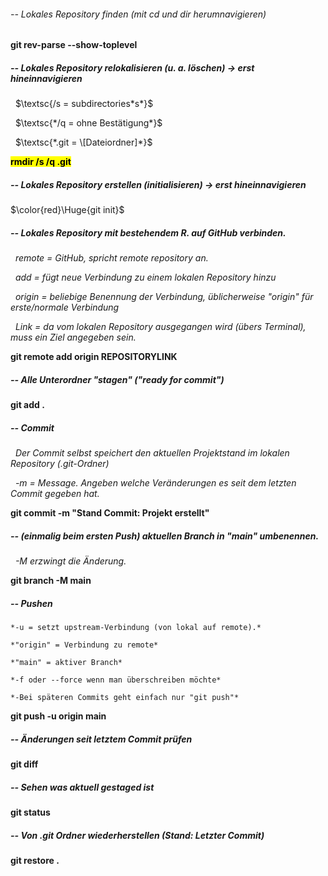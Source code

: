 ###### -- Lokales Repository finden (mit cd und dir herumnavigieren)

**git rev-parse --show-toplevel**



##### -- Lokales Repository relokalisieren (u. a. löschen) -> erst hineinnavigieren

 		$\textsc{/s = subdirectories*s*}$

 		$\textsc{*/q = ohne Bestätigung*}$

 		$\textsc{*.git = \[Dateiordner]*}$

<mark>**rmdir /s /q .git**</mark>



##### -- Lokales Repository erstellen (initialisieren) -> erst hineinnavigieren

$\color{red}\Huge{git init}$




##### -- Lokales Repository mit bestehendem R. auf GitHub verbinden.

 	*remote = GitHub, spricht remote repository an.*

 	*add = fügt neue Verbindung zu einem lokalen Repository hinzu*

 	*origin = beliebige Benennung der Verbindung, üblicherweise "origin" für erste/normale Verbindung*

 	*Link = da vom lokalen Repository ausgegangen wird (übers Terminal), muss ein Ziel angegeben sein.*

**git remote add origin REPOSITORYLINK**



##### -- Alle Unterordner "stagen" ("ready for commit")

**git add .**



##### -- Commit

 	*Der Commit selbst speichert den aktuellen Projektstand im lokalen Repository (.git-Ordner)*

 	*-m = Message. Angeben welche Veränderungen es seit dem letzten Commit gegeben hat.*

**git commit -m "Stand Commit: Projekt erstellt"**



##### -- (einmalig beim ersten Push) aktuellen Branch in "main" umbenennen.

 	*-M erzwingt die Änderung.*

**git branch -M main**



##### -- Pushen

	*-u = setzt upstream-Verbindung (von lokal auf remote).*

	*"origin" = Verbindung zu remote*

	*"main" = aktiver Branch*

	*-f oder --force wenn man überschreiben möchte*

	*-Bei späteren Commits geht einfach nur "git push"*

**git push -u origin main**



##### -- Änderungen seit letztem Commit prüfen

**git diff**



##### -- Sehen was aktuell gestaged ist

**git status**



##### -- Von .git Ordner wiederherstellen (Stand: Letzter Commit)

**git restore .**

